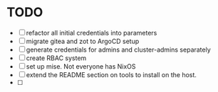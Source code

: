 # TODO

- [ ] refactor all initial credentials into parameters
- [ ] migrate gitea and zot to ArgoCD setup
- [ ] generate credentials for admins and cluster-admins separately
- [ ] create RBAC system 
- [ ] set up mise. Not everyone has NixOS
- [ ] extend the README section on tools to install on the host.
- [ ] 
